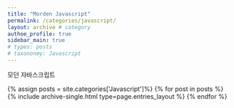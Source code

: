 ```yaml
---
title: "Morden Javascript"
permalink: /categories/javascript/
layout: archive # category
authoe_profile: true
sidebar_main: true
# types: posts
# taxononmy: Javascript
---
```


모던 자바스크립트

{% assign posts = site.categories['Javascript']%}
{% for post in posts %}
  {% include archive-single.html type=page.entries_layout %}
{% endfor %}
